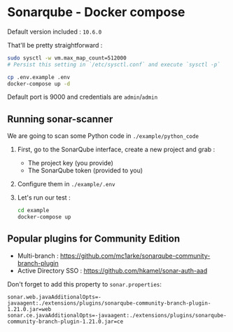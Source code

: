 # Sonarqube - Docker compose

Default version included : `10.6.0`

That'll be pretty straightforward :

```bash
sudo sysctl -w vm.max_map_count=512000
# Persist this setting in `/etc/sysctl.conf` and execute `sysctl -p`

cp .env.example .env
docker-compose up -d
```

Default port is 9000 and credentials are `admin`/`admin`

## Running sonar-scanner

We are going to scan some Python code in `./example/python_code`

1. First, go to the SonarQube interface, create a new project and grab :

   - The project key (you provide)
   - The SonarQube token (provided to you)

2. Configure them in `./example/.env`

3. Let's run our test :

    ```bash
    cd example
    docker-compose up
    ```

## Popular plugins for Community Edition

- Multi-branch : https://github.com/mc1arke/sonarqube-community-branch-plugin
- Active Directory SSO : https://github.com/hkamel/sonar-auth-aad

Don't forget to add this property to `sonar.properties`:

```
sonar.web.javaAdditionalOpts=-javaagent:./extensions/plugins/sonarqube-community-branch-plugin-1.21.0.jar=web
sonar.ce.javaAdditionalOpts=-javaagent:./extensions/plugins/sonarqube-community-branch-plugin-1.21.0.jar=ce
```
